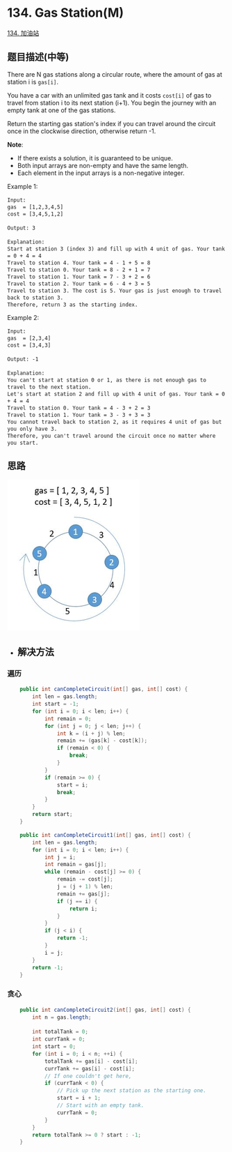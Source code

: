 # 134. Gas Station\(M\)

[134. 加油站](https://leetcode-cn.com/problems/gas-station/)

## 题目描述\(中等\)

There are N gas stations along a circular route, where the amount of gas at station i is `gas[i]`.

You have a car with an unlimited gas tank and it costs `cost[i]` of gas to travel from station i to its next station \(i+1\). You begin the journey with an empty tank at one of the gas stations.

Return the starting gas station's index if you can travel around the circuit once in the clockwise direction, otherwise return -1.

**Note**:

* If there exists a solution, it is guaranteed to be unique.
* Both input arrays are non-empty and have the same length.
* Each element in the input arrays is a non-negative integer.

Example 1:

```
Input: 
gas  = [1,2,3,4,5]
cost = [3,4,5,1,2]

Output: 3

Explanation:
Start at station 3 (index 3) and fill up with 4 unit of gas. Your tank = 0 + 4 = 4
Travel to station 4. Your tank = 4 - 1 + 5 = 8
Travel to station 0. Your tank = 8 - 2 + 1 = 7
Travel to station 1. Your tank = 7 - 3 + 2 = 6
Travel to station 2. Your tank = 6 - 4 + 3 = 5
Travel to station 3. The cost is 5. Your gas is just enough to travel back to station 3.
Therefore, return 3 as the starting index.
```

Example 2:

```
Input: 
gas  = [2,3,4]
cost = [3,4,3]

Output: -1

Explanation:
You can't start at station 0 or 1, as there is not enough gas to travel to the next station.
Let's start at station 2 and fill up with 4 unit of gas. Your tank = 0 + 4 = 4
Travel to station 0. Your tank = 4 - 3 + 2 = 3
Travel to station 1. Your tank = 3 - 3 + 3 = 3
You cannot travel back to station 2, as it requires 4 unit of gas but you only have 3.
Therefore, you can't travel around the circuit once no matter where you start.
```

## 

## 思路

![](/assets/101-200/134-t-1.png)

* ## 解决方法

### 遍历

```java
    public int canCompleteCircuit(int[] gas, int[] cost) {
        int len = gas.length;
        int start = -1;
        for (int i = 0; i < len; i++) {
            int remain = 0;
            for (int j = 0; j < len; j++) {
                int k = (i + j) % len;
                remain += (gas[k] - cost[k]);
                if (remain < 0) {
                    break;
                }
            }
            if (remain >= 0) {
                start = i;
                break;
            }
        }
        return start;
    }
```

```java
    public int canCompleteCircuit1(int[] gas, int[] cost) {
        int len = gas.length;
        for (int i = 0; i < len; i++) {
            int j = i;
            int remain = gas[j];
            while (remain - cost[j] >= 0) {
                remain -= cost[j];
                j = (j + 1) % len;
                remain += gas[j];
                if (j == i) {
                    return i;
                }
            }
            if (j < i) {
                return -1;
            }
            i = j;
        }
        return -1;
    }
```

### 贪心

```java
    public int canCompleteCircuit2(int[] gas, int[] cost) {
        int n = gas.length;

        int totalTank = 0;
        int currTank = 0;
        int start = 0;
        for (int i = 0; i < n; ++i) {
            totalTank += gas[i] - cost[i];
            currTank += gas[i] - cost[i];
            // If one couldn't get here,
            if (currTank < 0) {
                // Pick up the next station as the starting one.
                start = i + 1;
                // Start with an empty tank.
                currTank = 0;
            }
        }
        return totalTank >= 0 ? start : -1;
    }
```



